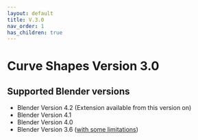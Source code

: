 ```yaml
---
layout: default
title: V.3.0
nav_order: 1
has_children: true
---
```


# Curve Shapes Version 3.0

## Supported Blender versions
* Blender Version 4.2 (Extension available from this version on)
* Blender Version 4.1
* Blender Version 4.0
* Blender Version 3.6 ([with some limitations](7-panel-mods.md#bevel))


